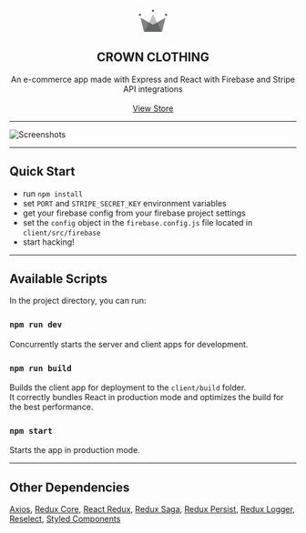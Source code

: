 <br />
<p align="center">
    <a href="https://royal-clothing.herokuapp.com/" target="_blank">
        <img src="https://raw.githubusercontent.com/alevfalse/crown-clothing/master/client/src/assets/crown.png" alt="crown" />
    </a><br/>
</p>
<h2 align="center">CROWN CLOTHING</h1>
<p align="center">
    An e-commerce app made with Express and React with Firebase and Stripe API integrations
    <br/>
    <br/>
    <a  class="store-link" href="https://royal-clothing.herokuapp.com/" target="_blank">
        View Store
    </a>
</p>

--- 

![Screenshots](https://i.imgur.com/tQ9YLUj.png)

--- 

## Quick Start

- run `npm install`
- set `PORT` and `STRIPE_SECRET_KEY` environment variables
- get your firebase config from your firebase project settings
- set the `config` object in the `firebase.config.js` file located in `client/src/firebase`
- start hacking!

--- 

## Available Scripts

In the project directory, you can run:

### `npm run dev`

Concurrently starts the server and client apps for development.

### `npm run build`

Builds the client app for deployment to the `client/build` folder.<br />
It correctly bundles React in production mode and optimizes the build for the best performance.

### `npm start`

Starts the app in production mode.<br />

---

## Other Dependencies

[Axios](https://github.com/axios/axios), [Redux Core](https://github.com/reduxjs/redux), [React Redux](https://github.com/reduxjs/react-redux), [Redux Saga](https://github.com/redux-saga/redux-saga), [Redux Persist](https://github.com/rt2zz/redux-persist), [Redux Logger](https://github.com/LogRocket/redux-logger), [Reselect](https://github.com/reduxjs/reselect), [Styled Components](https://styled-components.com/)
